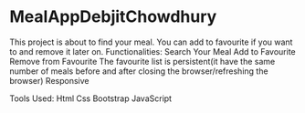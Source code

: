 # MealAppDebjitChowdhury
This project is about to find your meal. You can add to favourite if you want to and remove it later on.
Functionalities:
Search Your Meal
Add to Favourite
Remove from Favourite
The favourite list is persistent(it have the same number of meals before and after closing the browser/refreshing the browser)
Responsive

Tools Used:
Html
Css
Bootstrap
JavaScript
